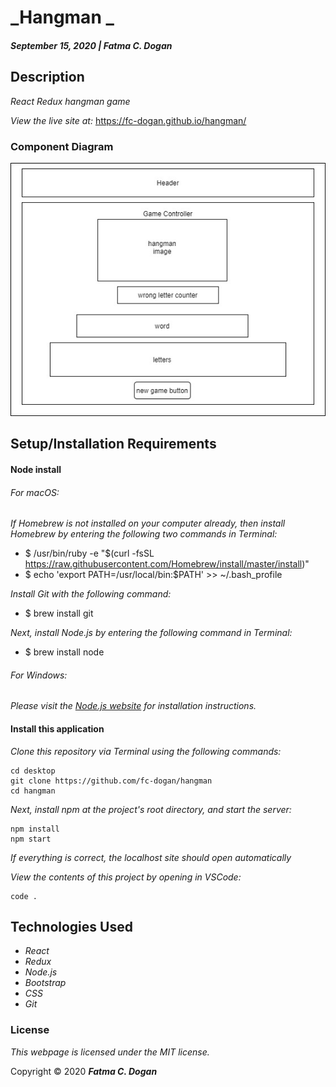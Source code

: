# _Hangman _

#### _September 15, 2020 | Fatma C. Dogan_

## Description

_React Redux hangman game_

_View the live site at:_ https://fc-dogan.github.io/hangman/


### Component Diagram

<img src="diagram.jpg" width="550px" />

<!-- ## Specification user stories:
*  -->

## Setup/Installation Requirements

#### Node install

###### For macOS:
_If Homebrew is not installed on your computer already, then install Homebrew by entering the following two commands in Terminal:_
* $ /usr/bin/ruby -e "$(curl -fsSL https://raw.githubusercontent.com/Homebrew/install/master/install)"
* $ echo 'export PATH=/usr/local/bin:$PATH' >> ~/.bash_profile

_Install Git with the following command:_
* $ brew install git

_Next, install Node.js by entering the following command in Terminal:_
* $ brew install node

###### For Windows:
_Please visit the [Node.js website](https://nodejs.org/en/download/) for installation instructions._

#### Install this application

_Clone this repository via Terminal using the following commands:_
```
cd desktop
git clone https://github.com/fc-dogan/hangman
cd hangman
```

_Next, install npm at the project's root directory, and start the server:_
```
npm install
npm start
```

_If everything is correct, the localhost site should open automatically_

_View the contents of this project by opening in VSCode:_
```
code .
```


## Technologies Used

* _React_
* _Redux_
* _Node.js_
* _Bootstrap_
* _CSS_
* _Git_

### License

*This webpage is licensed under the MIT license.*

Copyright &copy; 2020 **_Fatma C. Dogan_**
